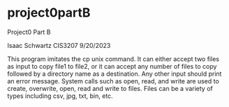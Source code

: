 # project0partB
Project0 Part B

Isaac Schwartz
CIS3207
9/20/2023

This program imitates the cp unix command. It can either accept two files as input to copy file1 to file2,
or it can accept any number of files to copy followed by a directory name as a destination.
Any other input should print an error message.
System calls such as open, read, and write are used to create, overwrite, open, read and write to files.
Files can be a variety of types including csv, jpg, txt, bin, etc.
